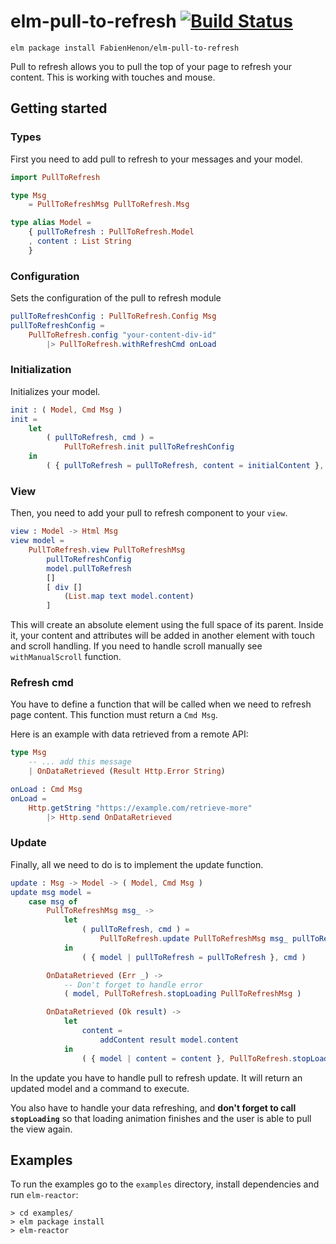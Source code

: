 # elm-pull-to-refresh [![Build Status](https://travis-ci.org/FabienHenon/elm-pull-to-refresh.svg?branch=master)](https://travis-ci.org/FabienHenon/elm-pull-to-refresh)

```
elm package install FabienHenon/elm-pull-to-refresh
```

Pull to refresh allows you to pull the top of your page to refresh your content.
This is working with touches and mouse.

## Getting started

### Types
First you need to add pull to refresh to your messages and your model.

```elm
import PullToRefresh

type Msg
    = PullToRefreshMsg PullToRefresh.Msg

type alias Model =
    { pullToRefresh : PullToRefresh.Model
    , content : List String
    }
```

### Configuration
Sets the configuration of the pull to refresh module

```elm
pullToRefreshConfig : PullToRefresh.Config Msg
pullToRefreshConfig =
    PullToRefresh.config "your-content-div-id"
        |> PullToRefresh.withRefreshCmd onLoad
```

### Initialization
Initializes your model.

```elm
init : ( Model, Cmd Msg )
init =
    let
        ( pullToRefresh, cmd ) =
            PullToRefresh.init pullToRefreshConfig
    in
        ( { pullToRefresh = pullToRefresh, content = initialContent }, Cmd.map PullToRefreshMsg cmd )
```

### View
Then, you need to add your pull to refresh component to your `view`.

```elm
view : Model -> Html Msg
view model =
    PullToRefresh.view PullToRefreshMsg
        pullToRefreshConfig
        model.pullToRefresh
        []
        [ div []
            (List.map text model.content)
        ]
```

This will create an absolute element using the full space of its parent. Inside it, your content and attributes will be added in another element with touch and scroll handling. If you need to handle scroll manually see `withManualScroll` function.

### Refresh cmd
You have to define a function that will be called when we need to refresh page content. This function must return a `Cmd Msg`.

Here is an example with data retrieved from a remote API:

```elm
type Msg
    -- ... add this message
    | OnDataRetrieved (Result Http.Error String)

onLoad : Cmd Msg
onLoad =
    Http.getString "https://example.com/retrieve-more"
        |> Http.send OnDataRetrieved
```

### Update
Finally, all we need to do is to implement the update function.

```elm
update : Msg -> Model -> ( Model, Cmd Msg )
update msg model =
    case msg of
        PullToRefreshMsg msg_ ->
            let
                ( pullToRefresh, cmd ) =
                    PullToRefresh.update PullToRefreshMsg msg_ pullToRefreshConfig model.pullToRefresh
            in
                ( { model | pullToRefresh = pullToRefresh }, cmd )

        OnDataRetrieved (Err _) ->
            -- Don't forget to handle error
            ( model, PullToRefresh.stopLoading PullToRefreshMsg )

        OnDataRetrieved (Ok result) ->
            let
                content =
                    addContent result model.content
            in
                ( { model | content = content }, PullToRefresh.stopLoading PullToRefreshMsg )
```

In the update you have to handle pull to refresh update. It will return an updated model and a command to execute.

You also have to handle your data refreshing, and **don't forget to call `stopLoading`** so that loading animation finishes and the user is able to pull the view again.

## Examples

To run the examples go to the `examples` directory, install dependencies and run `elm-reactor`:

```
> cd examples/
> elm package install
> elm-reactor
```
